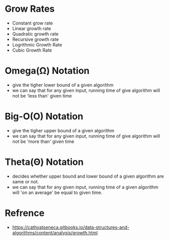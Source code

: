 
# Grow Rates
- Constant grow rate
- Linear growth rate
- Quadratic growth rate
- Recursive growth rate
- Logrithmic Growth Rate
- Cubic Growth Rate

# Omega(Ω) Notation
- give the tigher lower bound of a given algorithm
- we can say that for any given input, running time of give algorithm will not be 'less than' given time

# Big-O(O) Notation
- give the tigher upper bound of a given algorithm 
- we can say that for any given input, running time of give algorithm will not be 'more than' given time

# Theta(Θ) Notation
- decides whether upper bound and lower bound of a given algorithm are same or not.
- we can say that for any given input, running time of a given algorithm will 'on an average' be equal to given time.


# Refrence
 - https://cathyatseneca.gitbooks.io/data-structures-and-algorithms/content/analysis/growth.html
